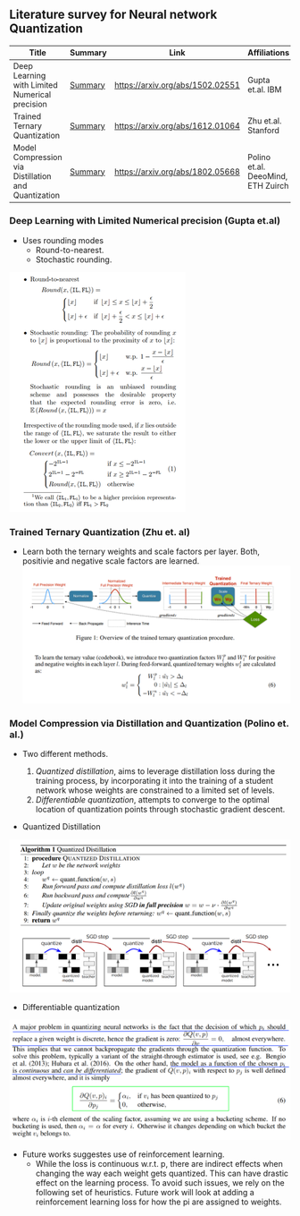 ## Literature survey for Neural network Quantization 


| Title                                                                                   | Summary                                                                                                                                                                                                                                                                                                                                                                  | Link                             | Affiliations      |
|-----------------------------------------------------------------------------------------|--------------------------------------------------------------------------------------------------------------------------------------------------------------------------------------------------------------------------------------------------------------------------------------------------------------------------------------------------------------------------|----------------------------------|-------------------|
|Deep Learning with Limited Numerical precision   | [Summary](#Deep-Learning-with-Limited-Numerical-precision) | https://arxiv.org/abs/1502.02551 | Gupta et.al. IBM              |
|Trained Ternary Quantization   | [Summary](#Trained-Ternary-Quantization) | https://arxiv.org/abs/1612.01064 | Zhu et.al. Stanford              |
| Model Compression via Distillation and Quantization   | [Summary](#Deep-Learning-with-Limited-Numerical-precision) | https://arxiv.org/abs/1802.05668 | Polino et.al. DeeoMind, ETH Zuirch              |

### Deep Learning with Limited Numerical precision (Gupta et.al)
* Uses rounding modes 
  * Round-to-nearest.
  * Stochastic rounding.
  
![](images/gupta-et-al.png)

### Trained Ternary Quantization (Zhu et. al)
* Learn both the ternary weights and scale factors per layer. Both, positivie and negative scale factors are learned.
![](images/zhu-et-al.png)

### Model Compression via Distillation and Quantization (Polino et. al.) 
* Two different methods. 
  1. *Quantized distillation*, aims to leverage distillation loss during the training process, by incorporating it into the training of a student network whose weights are constrained to a limited set of levels. 
  2. *Differentiable quantization*, attempts to converge to the optimal location of quantization points through stochastic gradient descent.

* Quantized Distillation

![](images/polini-et-al.png)

* Differentiable quantization

![](images/polinio-differentiable-quant.png)

* Future works suggestes use of reinforcement learning. 
  * While the loss is continuous w.r.t. p, there are indirect effects when changing the way each weight
gets quantized. This can have drastic effect on the learning process. To avoid such issues, we rely on the following set of heuristics. Future work will look at adding a reinforcement learning loss for how the pi are assigned to weights.
